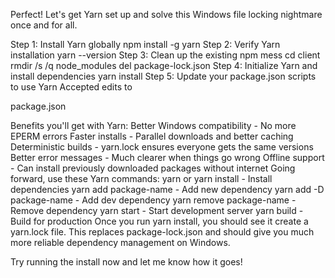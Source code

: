 Perfect! Let's get Yarn set up and solve this Windows file locking nightmare once and for all.

Step 1: Install Yarn globally
npm install -g yarn
Step 2: Verify Yarn installation
yarn --version
Step 3: Clean up the existing npm mess
cd client
rmdir /s /q node_modules
del package-lock.json
Step 4: Initialize Yarn and install dependencies
yarn install
Step 5: Update your package.json scripts to use Yarn
Accepted edits to

package.json


Benefits you'll get with Yarn:
Better Windows compatibility - No more EPERM errors
Faster installs - Parallel downloads and better caching
Deterministic builds - yarn.lock ensures everyone gets the same versions
Better error messages - Much clearer when things go wrong
Offline support - Can install previously downloaded packages without internet
Going forward, use these Yarn commands:
yarn or yarn install - Install dependencies
yarn add package-name - Add new dependency
yarn add -D package-name - Add dev dependency
yarn remove package-name - Remove dependency
yarn start - Start development server
yarn build - Build for production
Once you run yarn install, you should see it create a yarn.lock file. This replaces package-lock.json and should give you much more reliable dependency management on Windows.

Try running the install now and let me know how it goes!